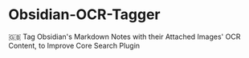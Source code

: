 # Obsidian-OCR-Tagger
🇬🇧 Tag Obsidian's Markdown Notes with their Attached Images' OCR Content, to Improve Core Search Plugin
